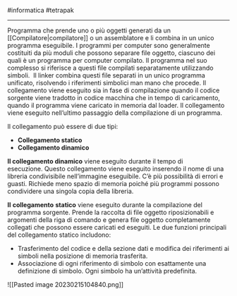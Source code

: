 #informatica #tetrapak 

---

Programma che prende uno o più oggetti generati da un [[Compilatore|compilatore]] o un assemblatore e li combina in un unico programma eseguibile.
I programmi per computer sono generalmente costituiti da più moduli che possono separare file oggetto, ciascuno dei quali è un programma per computer compilato. Il programma nel suo complesso si riferisce a questi file compilati separatamente utilizzando simboli. 
Il linker combina questi file separati in un unico programma unificato, risolvendo i riferimenti simbolici man mano che procede.
Il collegamento viene eseguito sia in fase di compilazione quando il codice sorgente viene tradotto in codice macchina che in tempo di caricamento, quando il programma viene caricato in memoria dal loader. Il collegamento viene eseguito nell’ultimo passaggio della compilazione di un programma.

Il collegamento può essere di due tipi:

-   **Collegamento statico**
-   **Collegamento dinamico**

**Il collegamento dinamico** viene eseguito durante il tempo di esecuzione. Questo collegamento viene eseguito inserendo il nome di una libreria condivisibile nell’immagine eseguibile. C’è più possibilità di errori e guasti. Richiede meno spazio di memoria poiché più programmi possono condividere una singola copia della libreria.   

**Il** **collegamento** **statico** viene eseguito durante la compilazione del programma sorgente. Prende la raccolta di file oggetto riposizionabili e argomenti della riga di comando e genera file oggetto completamente collegati che possono essere caricati ed eseguiti. Le due funzioni principali del collegamento statico includono:

-   Trasferimento del codice e della sezione dati e modifica dei riferimenti ai simboli nella posizione di memoria trasferita.
-   Associazione di ogni riferimento di simbolo con esattamente una definizione di simbolo. Ogni simbolo ha un’attività predefinita.

![[Pasted image 20230215104840.png]]
